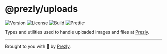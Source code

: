 # @prezly/uploads

![Version](https://img.shields.io/npm/v/@prezly/uploads)
![License](https://img.shields.io/npm/l/@prezly/uploads)
![Build](https://github.com/prezly/uploads-js/workflows/Build/badge.svg)
![Prettier](https://github.com/prezly/uploads-js/workflows/Prettier/badge.svg)

Types and utilities used to handle uploaded images and files at [Prezly][prezly].

----

Brought to you with :metal: by [Prezly][prezly].

[prezly]: https://www.prezly.com/?utm_source=github&utm_campaign=@prezly/uploads-js
